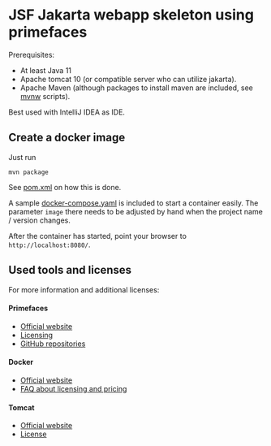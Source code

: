 # JSF Jakarta webapp skeleton using primefaces

Prerequisites:

* At least Java 11
* Apache tomcat 10 (or compatible server who can utilize jakarta).
* Apache Maven (although packages to install maven are included, see [mvnw](mvnw) scripts).

Best used with IntelliJ IDEA as IDE.

## Create a docker image

Just run

```shell
mvn package
```

See [pom.xml](pom.xml) on how this is done.

A sample [docker-compose.yaml](docker/docker-compose.yaml) is included to start a container easily. The
parameter `image` there needs to be adjusted by hand when the project name / version changes.

After the container has started, point your browser to `http://localhost:8080/`.

## Used tools and licenses

For more information and additional licenses:

#### Primefaces

* [Official website](https://www.primefaces.org/)
* [Licensing](https://www.primefaces.org/licenses/)
* [GitHub repositories](https://github.com/primefaces/)

#### Docker

* [Official website](https://www.docker.com/)
* [FAQ about licensing and pricing](https://www.docker.com/pricing/faq/)

#### Tomcat

* [Official website](https://tomcat.apache.org/)
* [License](https://tomcat.apache.org/legal.html)